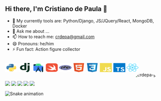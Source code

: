 ## Hi there, I'm Cristiano de Paula 👋

- 🔭 My currently tools are: Python/Django, JS/JQuery/React, MongoDB, Docker
- 💬 Ask me about ...
- 📫 How to reach me: crdepa@gmail.com
- 😄 Pronouns: he/him
- ⚡ Fun fact: Action figure collector

<!--
<div align="center">
  <a href="https://github.com/crdepa">
  <img height="180em" src="https://github-readme-stats.vercel.app/api?username=crdepa&show_icons=true&theme=dracula&include_all_commits=false&count_private=false"/>
  <img height="180em" src="https://github-readme-stats.vercel.app/api/top-langs/?username=crdepa&layout=compact&langs_count=7&theme=dracula"/>
</div>
-->
<div style="display: inline_block"><br>
  <img align="center" alt="crdepa-Python" height="30" width="40" src="https://raw.githubusercontent.com/devicons/devicon/master/icons/python/python-original.svg" title="python" alt="python">
  <img align="center" alt="crdepa-Django" height="30" width="40" src="https://raw.githubusercontent.com/devicons/devicon/master/icons/django/django-plain.svg" title="django" alt="django">
  <img align="center" alt="crdepa-Android" height="30" width="40" src="https://raw.githubusercontent.com/devicons/devicon/master/icons/androidstudio/androidstudio-original.svg" title="android studio" alt="android studio">
  <img align="center" alt="crdepa-Swift" height="30" width="40" src="https://raw.githubusercontent.com/devicons/devicon/master/icons/swift/swift-original.svg" title="swift" alt="swift">
  <img align="center" alt="crdepa-PHP" height="30" width="40" src="https://raw.githubusercontent.com/devicons/devicon/master/icons/php/php-original.svg" title="php" alt="php">
  <img align="center" alt="crdepa-HTML" height="30" width="40" src="https://raw.githubusercontent.com/devicons/devicon/master/icons/html5/html5-original.svg" title="html5" alt="html5">
  <img align="center" alt="crdepa-CSS" height="30" width="40" src="https://raw.githubusercontent.com/devicons/devicon/master/icons/css3/css3-original.svg" title="css" alt="css">
  <img align="center" alt="crdepa-Js" height="30" width="40" src="https://raw.githubusercontent.com/devicons/devicon/master/icons/javascript/javascript-plain.svg" title="javascript" alt="javascript">
  <img align="center" alt="crdepa-Ts" height="30" width="40" src="https://raw.githubusercontent.com/devicons/devicon/master/icons/typescript/typescript-plain.svg" title="typescript" alt="typescript">
  <img align="center" alt="crdepa-React" height="30" width="40" src="https://raw.githubusercontent.com/devicons/devicon/master/icons/react/react-original.svg" title="react" alt="react">
  <img align="right" alt="crdepa-pic" height="150" style="border-radius:50px;" src="https://mrbytesolutions.com/img/hip-hop-graffiti.jpg">
</div>
  
  ##
  
<div> 
  <a href="https://www.youtube.com/channel/UCuQ6ClyP9dDxeko7Ugbs-6g" target="_blank"><img src="https://img.shields.io/badge/YouTube-FF0000?style=for-the-badge&logo=youtube&logoColor=white" target="_blank"></a>
  <a href="https://instagram.com/crdepa" target="_blank"><img src="https://img.shields.io/badge/-Instagram-%23E4405F?style=for-the-badge&logo=instagram&logoColor=white" target="_blank"></a>
  <a href="https://discord.gg/82bRNXQQ3t" target="_blank"><img src="https://img.shields.io/badge/Discord-7289DA?style=for-the-badge&logo=discord&logoColor=white" target="_blank"></a> 
  <a href="mailto:crdepa@gmail.com"><img src="https://img.shields.io/badge/-Gmail-%23333?style=for-the-badge&logo=gmail&logoColor=white" target="_blank"></a>
  <a href="https://www.linkedin.com/in/cristiano-de-paula/" target="_blank"><img src="https://img.shields.io/badge/-LinkedIn-%230077B5?style=for-the-badge&logo=linkedin&logoColor=white" target="_blank"></a> 
 
  ![Snake animation](https://github.com/crdepa/crdepa/blob/output/github-contribution-grid-snake.svg)
 
</div>
